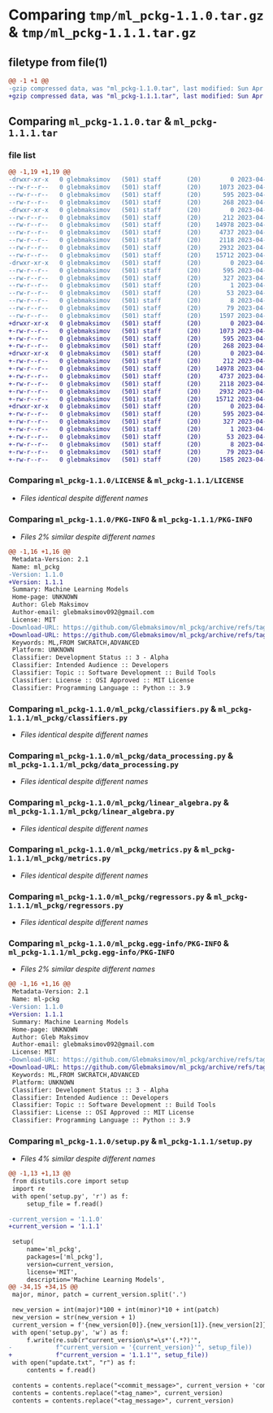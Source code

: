 # Comparing `tmp/ml_pckg-1.1.0.tar.gz` & `tmp/ml_pckg-1.1.1.tar.gz`

## filetype from file(1)

```diff
@@ -1 +1 @@
-gzip compressed data, was "ml_pckg-1.1.0.tar", last modified: Sun Apr 23 13:42:41 2023, max compression
+gzip compressed data, was "ml_pckg-1.1.1.tar", last modified: Sun Apr 23 13:48:01 2023, max compression
```

## Comparing `ml_pckg-1.1.0.tar` & `ml_pckg-1.1.1.tar`

### file list

```diff
@@ -1,19 +1,19 @@
-drwxr-xr-x   0 glebmaksimov   (501) staff       (20)        0 2023-04-23 13:42:41.702522 ml_pckg-1.1.0/
--rw-r--r--   0 glebmaksimov   (501) staff       (20)     1073 2023-04-21 13:24:22.000000 ml_pckg-1.1.0/LICENSE
--rw-r--r--   0 glebmaksimov   (501) staff       (20)      595 2023-04-23 13:42:41.702632 ml_pckg-1.1.0/PKG-INFO
--rw-r--r--   0 glebmaksimov   (501) staff       (20)      268 2023-04-21 15:13:38.000000 ml_pckg-1.1.0/README.md
-drwxr-xr-x   0 glebmaksimov   (501) staff       (20)        0 2023-04-23 13:42:41.701139 ml_pckg-1.1.0/ml_pckg/
--rw-r--r--   0 glebmaksimov   (501) staff       (20)      212 2023-04-23 13:28:28.000000 ml_pckg-1.1.0/ml_pckg/__init__.py
--rw-r--r--   0 glebmaksimov   (501) staff       (20)    14978 2023-04-23 13:30:48.000000 ml_pckg-1.1.0/ml_pckg/classifiers.py
--rw-r--r--   0 glebmaksimov   (501) staff       (20)     4737 2023-04-01 13:58:17.000000 ml_pckg-1.1.0/ml_pckg/data_processing.py
--rw-r--r--   0 glebmaksimov   (501) staff       (20)     2118 2023-04-03 14:34:37.000000 ml_pckg-1.1.0/ml_pckg/linear_algebra.py
--rw-r--r--   0 glebmaksimov   (501) staff       (20)     2932 2023-04-23 13:19:13.000000 ml_pckg-1.1.0/ml_pckg/metrics.py
--rw-r--r--   0 glebmaksimov   (501) staff       (20)    15712 2023-04-21 13:58:28.000000 ml_pckg-1.1.0/ml_pckg/regressors.py
-drwxr-xr-x   0 glebmaksimov   (501) staff       (20)        0 2023-04-23 13:42:41.702324 ml_pckg-1.1.0/ml_pckg.egg-info/
--rw-r--r--   0 glebmaksimov   (501) staff       (20)      595 2023-04-23 13:42:41.000000 ml_pckg-1.1.0/ml_pckg.egg-info/PKG-INFO
--rw-r--r--   0 glebmaksimov   (501) staff       (20)      327 2023-04-23 13:42:41.000000 ml_pckg-1.1.0/ml_pckg.egg-info/SOURCES.txt
--rw-r--r--   0 glebmaksimov   (501) staff       (20)        1 2023-04-23 13:42:41.000000 ml_pckg-1.1.0/ml_pckg.egg-info/dependency_links.txt
--rw-r--r--   0 glebmaksimov   (501) staff       (20)       53 2023-04-23 13:42:41.000000 ml_pckg-1.1.0/ml_pckg.egg-info/requires.txt
--rw-r--r--   0 glebmaksimov   (501) staff       (20)        8 2023-04-23 13:42:41.000000 ml_pckg-1.1.0/ml_pckg.egg-info/top_level.txt
--rw-r--r--   0 glebmaksimov   (501) staff       (20)       79 2023-04-23 13:42:41.702942 ml_pckg-1.1.0/setup.cfg
--rw-r--r--   0 glebmaksimov   (501) staff       (20)     1597 2023-04-23 13:42:22.000000 ml_pckg-1.1.0/setup.py
+drwxr-xr-x   0 glebmaksimov   (501) staff       (20)        0 2023-04-23 13:48:01.699053 ml_pckg-1.1.1/
+-rw-r--r--   0 glebmaksimov   (501) staff       (20)     1073 2023-04-21 13:24:22.000000 ml_pckg-1.1.1/LICENSE
+-rw-r--r--   0 glebmaksimov   (501) staff       (20)      595 2023-04-23 13:48:01.699171 ml_pckg-1.1.1/PKG-INFO
+-rw-r--r--   0 glebmaksimov   (501) staff       (20)      268 2023-04-21 15:13:38.000000 ml_pckg-1.1.1/README.md
+drwxr-xr-x   0 glebmaksimov   (501) staff       (20)        0 2023-04-23 13:48:01.697737 ml_pckg-1.1.1/ml_pckg/
+-rw-r--r--   0 glebmaksimov   (501) staff       (20)      212 2023-04-23 13:28:28.000000 ml_pckg-1.1.1/ml_pckg/__init__.py
+-rw-r--r--   0 glebmaksimov   (501) staff       (20)    14978 2023-04-23 13:30:48.000000 ml_pckg-1.1.1/ml_pckg/classifiers.py
+-rw-r--r--   0 glebmaksimov   (501) staff       (20)     4737 2023-04-01 13:58:17.000000 ml_pckg-1.1.1/ml_pckg/data_processing.py
+-rw-r--r--   0 glebmaksimov   (501) staff       (20)     2118 2023-04-03 14:34:37.000000 ml_pckg-1.1.1/ml_pckg/linear_algebra.py
+-rw-r--r--   0 glebmaksimov   (501) staff       (20)     2932 2023-04-23 13:19:13.000000 ml_pckg-1.1.1/ml_pckg/metrics.py
+-rw-r--r--   0 glebmaksimov   (501) staff       (20)    15712 2023-04-21 13:58:28.000000 ml_pckg-1.1.1/ml_pckg/regressors.py
+drwxr-xr-x   0 glebmaksimov   (501) staff       (20)        0 2023-04-23 13:48:01.698893 ml_pckg-1.1.1/ml_pckg.egg-info/
+-rw-r--r--   0 glebmaksimov   (501) staff       (20)      595 2023-04-23 13:48:01.000000 ml_pckg-1.1.1/ml_pckg.egg-info/PKG-INFO
+-rw-r--r--   0 glebmaksimov   (501) staff       (20)      327 2023-04-23 13:48:01.000000 ml_pckg-1.1.1/ml_pckg.egg-info/SOURCES.txt
+-rw-r--r--   0 glebmaksimov   (501) staff       (20)        1 2023-04-23 13:48:01.000000 ml_pckg-1.1.1/ml_pckg.egg-info/dependency_links.txt
+-rw-r--r--   0 glebmaksimov   (501) staff       (20)       53 2023-04-23 13:48:01.000000 ml_pckg-1.1.1/ml_pckg.egg-info/requires.txt
+-rw-r--r--   0 glebmaksimov   (501) staff       (20)        8 2023-04-23 13:48:01.000000 ml_pckg-1.1.1/ml_pckg.egg-info/top_level.txt
+-rw-r--r--   0 glebmaksimov   (501) staff       (20)       79 2023-04-23 13:48:01.699471 ml_pckg-1.1.1/setup.cfg
+-rw-r--r--   0 glebmaksimov   (501) staff       (20)     1585 2023-04-23 13:42:41.000000 ml_pckg-1.1.1/setup.py
```

### Comparing `ml_pckg-1.1.0/LICENSE` & `ml_pckg-1.1.1/LICENSE`

 * *Files identical despite different names*

### Comparing `ml_pckg-1.1.0/PKG-INFO` & `ml_pckg-1.1.1/PKG-INFO`

 * *Files 2% similar despite different names*

```diff
@@ -1,16 +1,16 @@
 Metadata-Version: 2.1
 Name: ml_pckg
-Version: 1.1.0
+Version: 1.1.1
 Summary: Machine Learning Models
 Home-page: UNKNOWN
 Author: Gleb Maksimov
 Author-email: glebmaksimov092@gmail.com
 License: MIT
-Download-URL: https://github.com/Glebmaksimov/ml_pckg/archive/refs/tags/1.1.0.tar.gz
+Download-URL: https://github.com/Glebmaksimov/ml_pckg/archive/refs/tags/1.1.1.tar.gz
 Keywords: ML,FROM SWCRATCH,ADVANCED
 Platform: UNKNOWN
 Classifier: Development Status :: 3 - Alpha
 Classifier: Intended Audience :: Developers
 Classifier: Topic :: Software Development :: Build Tools
 Classifier: License :: OSI Approved :: MIT License
 Classifier: Programming Language :: Python :: 3.9
```

### Comparing `ml_pckg-1.1.0/ml_pckg/classifiers.py` & `ml_pckg-1.1.1/ml_pckg/classifiers.py`

 * *Files identical despite different names*

### Comparing `ml_pckg-1.1.0/ml_pckg/data_processing.py` & `ml_pckg-1.1.1/ml_pckg/data_processing.py`

 * *Files identical despite different names*

### Comparing `ml_pckg-1.1.0/ml_pckg/linear_algebra.py` & `ml_pckg-1.1.1/ml_pckg/linear_algebra.py`

 * *Files identical despite different names*

### Comparing `ml_pckg-1.1.0/ml_pckg/metrics.py` & `ml_pckg-1.1.1/ml_pckg/metrics.py`

 * *Files identical despite different names*

### Comparing `ml_pckg-1.1.0/ml_pckg/regressors.py` & `ml_pckg-1.1.1/ml_pckg/regressors.py`

 * *Files identical despite different names*

### Comparing `ml_pckg-1.1.0/ml_pckg.egg-info/PKG-INFO` & `ml_pckg-1.1.1/ml_pckg.egg-info/PKG-INFO`

 * *Files 2% similar despite different names*

```diff
@@ -1,16 +1,16 @@
 Metadata-Version: 2.1
 Name: ml-pckg
-Version: 1.1.0
+Version: 1.1.1
 Summary: Machine Learning Models
 Home-page: UNKNOWN
 Author: Gleb Maksimov
 Author-email: glebmaksimov092@gmail.com
 License: MIT
-Download-URL: https://github.com/Glebmaksimov/ml_pckg/archive/refs/tags/1.1.0.tar.gz
+Download-URL: https://github.com/Glebmaksimov/ml_pckg/archive/refs/tags/1.1.1.tar.gz
 Keywords: ML,FROM SWCRATCH,ADVANCED
 Platform: UNKNOWN
 Classifier: Development Status :: 3 - Alpha
 Classifier: Intended Audience :: Developers
 Classifier: Topic :: Software Development :: Build Tools
 Classifier: License :: OSI Approved :: MIT License
 Classifier: Programming Language :: Python :: 3.9
```

### Comparing `ml_pckg-1.1.0/setup.py` & `ml_pckg-1.1.1/setup.py`

 * *Files 4% similar despite different names*

```diff
@@ -1,13 +1,13 @@
 from distutils.core import setup
 import re
 with open('setup.py', 'r') as f:
     setup_file = f.read()
 
-current_version = '1.1.0'
+current_version = '1.1.1'
 
 setup(
     name='ml_pckg',
     packages=['ml_pckg'],
     version=current_version,
     license='MIT',
     description='Machine Learning Models',
@@ -34,15 +34,15 @@
 major, minor, patch = current_version.split('.')
 
 new_version = int(major)*100 + int(minor)*10 + int(patch)
 new_version = str(new_version + 1)
 current_version = f'{new_version[0]}.{new_version[1]}.{new_version[2]}'
 with open('setup.py', 'w') as f:
     f.write(re.sub(r"current_version\s*=\s*'(.*?)'",
-            f"current_version = '{current_version}'", setup_file))
+            f"current_version = '1.1.1'", setup_file))
 with open("update.txt", "r") as f:
     contents = f.read()
 
 contents = contents.replace("<commit_message>", current_version + 'commit')
 contents = contents.replace("<tag_name>", current_version)
 contents = contents.replace("<tag_message>", current_version)
```

